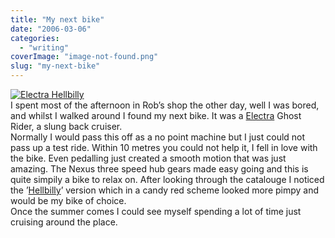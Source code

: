 ```yaml
---
title: "My next bike"
date: "2006-03-06"
categories: 
  - "writing"
coverImage: "image-not-found.png"
slug: "my-next-bike"
---
```


[![Electra Hellbilly](/images/108636993_1588051b58_m.jpg)](http://www.flickr.com/photos/funkylarma/108636993/ "Photo Sharing")  
I spent most of the afternoon in Rob’s shop the other day, well I was bored, and whilst I walked around I found my next bike. It was a [Electra](http://www.electrabike.com/) Ghost Rider, a slung back cruiser.  
Normally I would pass this off as a no point machine but I just could not pass up a test ride. Within 10 metres you could not help it, I fell in love with the bike. Even pedalling just created a smooth motion that was just amazing. The Nexus three speed hub gears made easy going and this is quite simpily a bike to relax on. After looking through the catalouge I noticed the ’[Hellbilly](http://www.electrabike.com/europe_new/04/bikes/06bikes/streamride/06_str_20.html)’ version which in a candy red scheme looked more pimpy and would be my bike of choice.  
Once the summer comes I could see myself spending a lot of time just cruising around the place.
